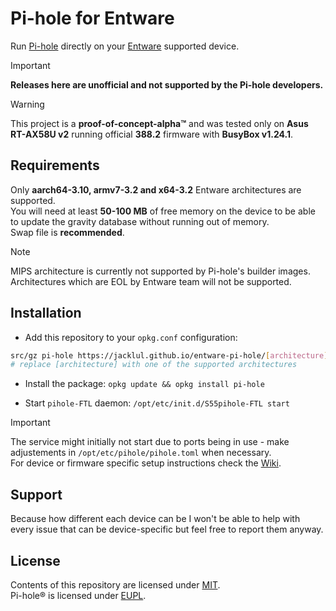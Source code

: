 # Pi-hole for Entware

Run [Pi-hole](https://pi-hole.net) directly on your [Entware](https://github.com/Entware/Entware) supported device.  

> [!IMPORTANT]
> **Releases here are unofficial and not supported by the Pi-hole developers.**

> [!WARNING]
> This project is a **proof-of-concept-alpha™** and was tested only on **Asus RT-AX58U v2** running official **388.2** firmware with **BusyBox v1.24.1**.

## Requirements

Only **aarch64-3.10, armv7-3.2 and x64-3.2** Entware architectures are supported.  
You will need at least **50-100 MB** of free memory on the device to be able to update the gravity database without running out of memory.  
Swap file is **recommended**.  

> [!NOTE]
> MIPS architecture is currently not supported by Pi-hole's builder images.  
> Architectures which are EOL by Entware team will not be supported.

## Installation

- Add this repository to your `opkg.conf` configuration:

```bash
src/gz pi-hole https://jacklul.github.io/entware-pi-hole/[architecture]
# replace [architecture] with one of the supported architectures
```

- Install the package: `opkg update && opkg install pi-hole`

- Start `pihole-FTL` daemon: `/opt/etc/init.d/S55pihole-FTL start`

> [!IMPORTANT]
> The service might initially not start due to ports being in use - make adjustements in `/opt/etc/pihole/pihole.toml` when necessary.  
> For device or firmware specific setup instructions check the [Wiki](https://github.com/jacklul/entware-pi-hole/wiki).

## Support

Because how different each device can be I won't be able to help with every issue that can be device-specific but feel free to report them anyway.

## License

Contents of this repository are licensed under [MIT](/LICENSE).  
Pi-hole® is licensed under [EUPL](https://github.com/pi-hole/pi-hole?tab=License-1-ov-file).
